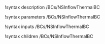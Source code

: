 !syntax description /BCs/NSInflowThermalBC

!syntax parameters /BCs/NSInflowThermalBC

!syntax inputs /BCs/NSInflowThermalBC

!syntax children /BCs/NSInflowThermalBC
